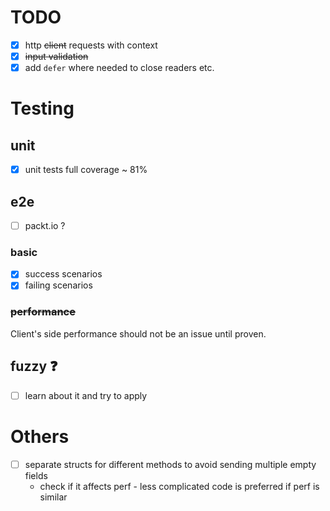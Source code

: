 # TODO
- [x] http ~~client~~ requests with context
- [x] ~~input validation~~
- [x] add `defer` where needed to close readers etc.
# Testing
## unit
- [x] unit tests full coverage ~ 81%
## e2e
- [ ] packt.io ?
### basic
- [x] success scenarios
- [x] failing scenarios
### ~~performance~~
Client's side performance should not be an issue until proven.
## fuzzy ❓
- [ ] learn about it and try to apply

# Others
- [ ] separate structs for different methods to avoid sending multiple empty fields
  - check if it affects perf - less complicated code is preferred if perf is similar